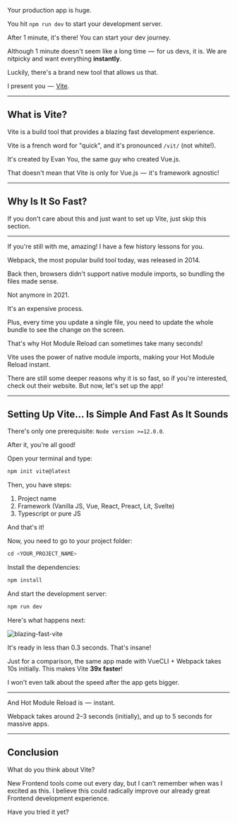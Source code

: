 Your production app is huge.

You hit `npm run dev` to start your development server.

After 1 minute, it's there! You can start your dev journey.

Although 1 minute doesn't seem like a long time  —  for us devs, it is. We are nitpicky and want everything **instantly**.

Luckily, there's a brand new tool that allows us that.

I present you  —  [Vite](https://vitejs.dev/).

---

## What is Vite?

Vite is a build tool that provides a blazing fast development experience.

Vite is a french word for "quick", and it's pronounced `/vit/` (not white!).

It's created by Evan You, the same guy who created Vue.js.

That doesn't mean that Vite is only for Vue.js  —  it's framework agnostic!

---

## Why Is It So Fast?

If you don't care about this and just want to set up Vite, just skip this section.

---

If you're still with me, amazing! I have a few history lessons for you.

Webpack, the most popular build tool today, was released in 2014.

Back then, browsers didn't support native module imports, so bundling the files made sense.

Not anymore in 2021.

It's an expensive process.

Plus, every time you update a single file, you need to update the whole bundle to see the change on the screen.

That's why Hot Module Reload can sometimes take many seconds!

Vite uses the power of native module imports, making your Hot Module Reload instant.

There are still some deeper reasons why it is so fast, so if you're interested, check out their website. But now, let's set up the app!

---

## Setting Up Vite… Is Simple And Fast As It Sounds

There's only one prerequisite: `Node version >=12.0.0`.

After it, you're all good!

Open your terminal and type:

```javascript
npm init vite@latest
```

Then, you have steps:

1. Project name
2. Framework (Vanilla JS, Vue, React, Preact, Lit, Svelte)
3. Typescript or pure JS

And that's it!

Now, you need to go to your project folder:

```javascript
cd <YOUR_PROJECT_NAME>
```

Install the dependencies:

```javascript
npm install
```

And start the development server:

```javascript
npm run dev
```

Here's what happens next:

<img src="https://i.imgur.com/RNMVNPQ.png" alt="blazing-fast-vite" />

It's ready in less than 0.3 seconds. That's insane!

Just for a comparison, the same app made with VueCLI + Webpack takes 10s initially. This makes Vite **39x faster**!

I won't even talk about the speed after the app gets bigger.

---

And Hot Module Reload is  —  instant.

Webpack takes around 2–3 seconds (initially), and up to 5 seconds for massive apps.

---

## Conclusion

What do you think about Vite?

New Frontend tools come out every day, but I can't remember when was I excited as this. I believe this could radically improve our already great Frontend development experience.

Have you tried it yet?
